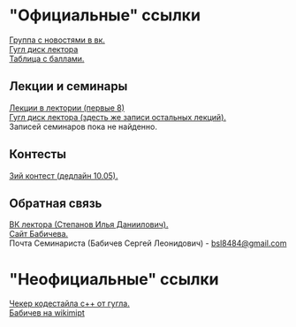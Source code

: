 # "Официальные" ссылки
[Группа с новостями в вк.](https://vk.com/club128219064)  
[Гугл диск лектора](https://drive.google.com/drive/u/0/folders/1gKqjVhj8P3btz2cr2_uPoHNcjBktQRtx)  
[Таблица с баллами.](https://docs.google.com/spreadsheets/d/1MwjMS8fu23_0M_Z-2szQvmFlnYGF8mZwsdL7X08VMCs/edit#gid=356141795)  

## Лекции и семинары
[Лекции в лектории (первые 8)](https://www.youtube.com/playlist?list=PL4_hYwCyhAvaIDzD0DaekAzp23WOjeo09)  
[Гугл диск лектора (здесть же записи остальных лекций).](https://drive.google.com/drive/u/0/folders/1gKqjVhj8P3btz2cr2_uPoHNcjBktQRtx)  
Записей семинаров пока не найденно.  

## Контесты
[3ий контест (дедлайн 10.05).](https://contest.yandex.ru/contest/17986/enter/)  

## Обратная связь
[ВК лектора (Степанов Илья Даниилович).](https://vk.com/irkstepanov)  
[Сайт Бабичева.](https://www.babichev.org/mipt/seminars/FIVT/)  
Почта Семинариста (Бабичев Сергей Леонидович) - bsl8484@gmail.com

# "Неофициальные" ссылки
[Чекер кодестайла c++ от гугла.](http://cpplint.appspot.com)  
[Бабичев на wikimipt](http://wikimipt.org/wiki/Бабичев_Сергей_Леонидович)  
